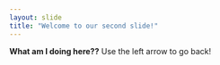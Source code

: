```yaml
---
layout: slide
title: "Welcome to our second slide!"
---
```

**What am I doing here??**
Use the left arrow to go back!
